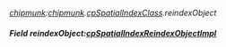 _[chipmunk](../../modules/chipmunk/chipmunk-module.md):[chipmunk](../../modules/chipmunk/chipmunk-module.md).[cpSpatialIndexClass](../../modules/chipmunk/chipmunk-cpspatialindexclass.md).reindexObject_
##### Field reindexObject:[cpSpatialIndexReindexObjectImpl](../../modules/chipmunk/chipmunk-cpspatialindexreindexobjectimpl.md)
